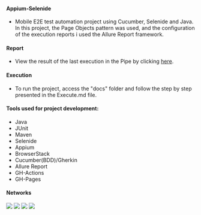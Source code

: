 #### Appium-Selenide

- Mobile E2E test automation project using Cucumber, Selenide and Java. In this project, the Page Objects pattern
  was used, and the configuration of the execution reports i used the Allure Report framework.

#### Report

- View the result of the last execution in the Pipe by clicking
  <a href="https://juliosantosjob.github.io/Appium-Selenide">
  here</a>.

#### Execution

- To run the project, access the "docs" folder and follow the step by step presented in the Execute.md file.

#### Tools used for project development:

- Java
- JUnit
- Maven
- Selenide
- Appium
- BrowserStack
- Cucumber(BDD)/Gherkin
- Allure Report
- GH-Actions
- GH-Pages

#### Networks

[<img src="https://img.shields.io/badge/linkedin-%230077B5.svg?&style=for-the-badge&logo=linkedin&logoColor=white" />](https://www.linkedin.com/in/julio-santos-43428019b)
[<img src = "https://img.shields.io/badge/instagram-%23E4405F.svg?&style=for-the-badge&logo=instagram&logoColor=white">](https://www.instagram.com/juli0sts/)
[<img src = "https://img.shields.io/badge/facebook-%231877F2.svg?&style=for-the-badge&logo=facebook&logoColor=white">](https://www.facebook.com/profile.php?id=100003793058455)
<a href="mailto:julio958214@gmail.com"><img src="https://img.shields.io/badge/-Gmail-%23333?style=for-the-badge&logo=gmail&logoColor=white" target="_blank">
</a>
